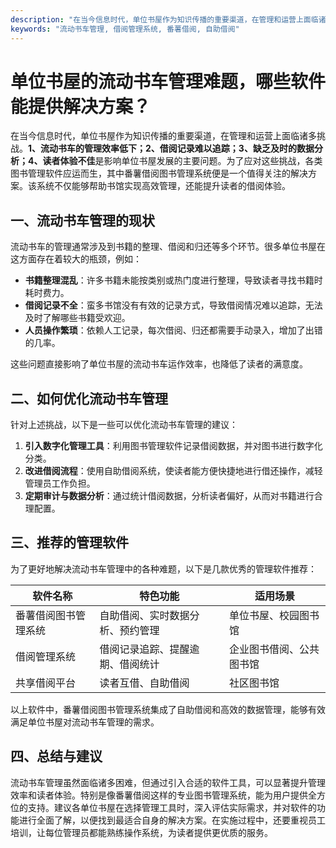 ```yaml
---
description: "在当今信息时代，单位书屋作为知识传播的重要渠道，在管理和运营上面临诸多挑战。**1、流动书车的管理效率低下；2、借阅记录难以追踪；3、缺乏及时的数据分析；4、读者体验不佳**是影响单位书屋发展的主要问题。为了应对这些挑战，各类图书管理软件应运而生，其中番薯借阅图书管理系统便是一个值得关注的解决方案。该系统不仅能够帮助书馆实现高效管理，还能提升读者的借阅体验。"
keywords: "流动书车管理, 借阅管理系统, 番薯借阅, 自助借阅"
---
```

# 单位书屋的流动书车管理难题，哪些软件能提供解决方案？

在当今信息时代，单位书屋作为知识传播的重要渠道，在管理和运营上面临诸多挑战。**1、流动书车的管理效率低下；2、借阅记录难以追踪；3、缺乏及时的数据分析；4、读者体验不佳**是影响单位书屋发展的主要问题。为了应对这些挑战，各类图书管理软件应运而生，其中番薯借阅图书管理系统便是一个值得关注的解决方案。该系统不仅能够帮助书馆实现高效管理，还能提升读者的借阅体验。

## **一、流动书车管理的现状**

流动书车的管理通常涉及到书籍的整理、借阅和归还等多个环节。很多单位书屋在这方面存在着较大的瓶颈，例如：

- **书籍整理混乱**：许多书籍未能按类别或热门度进行整理，导致读者寻找书籍时耗时费力。
- **借阅记录不全**：蛮多书馆没有有效的记录方式，导致借阅情况难以追踪，无法及时了解哪些书籍受欢迎。
- **人员操作繁琐**：依赖人工记录，每次借阅、归还都需要手动录入，增加了出错的几率。

这些问题直接影响了单位书屋的流动书车运作效率，也降低了读者的满意度。

## **二、如何优化流动书车管理**

针对上述挑战，以下是一些可以优化流动书车管理的建议：

1. **引入数字化管理工具**：利用图书管理软件记录借阅数据，并对图书进行数字化分类。
2. **改进借阅流程**：使用自助借阅系统，使读者能方便快捷地进行借还操作，减轻管理员工作负担。
3. **定期审计与数据分析**：通过统计借阅数据，分析读者偏好，从而对书籍进行合理配置。

## **三、推荐的管理软件**

为了更好地解决流动书车管理中的各种难题，以下是几款优秀的管理软件推荐：

| 软件名称       | 特色功能                               | 适用场景                       |
|----------------|----------------------------------------|----------------------------------|
| 番薯借阅图书管理系统 | 自助借阅、实时数据分析、预约管理              | 单位书屋、校园图书馆               |
| 借阅管理系统    | 借阅记录追踪、提醒逾期、借阅统计                | 企业图书借阅、公共图书馆            |
| 共享借阅平台    | 读者互借、自助借阅                          | 社区图书馆                         |

以上软件中，番薯借阅图书管理系统集成了自助借阅和高效的数据管理，能够有效满足单位书屋对流动书车管理的需求。

## **四、总结与建议**

流动书车管理虽然面临诸多困难，但通过引入合适的软件工具，可以显著提升管理效率和读者体验。特别是像番薯借阅这样的专业图书管理系统，能为用户提供全方位的支持。建议各单位书屋在选择管理工具时，深入评估实际需求，并对软件的功能进行全面了解，以便找到最适合自身的解决方案。在实施过程中，还要重视员工培训，让每位管理员都能熟练操作系统，为读者提供更优质的服务。
